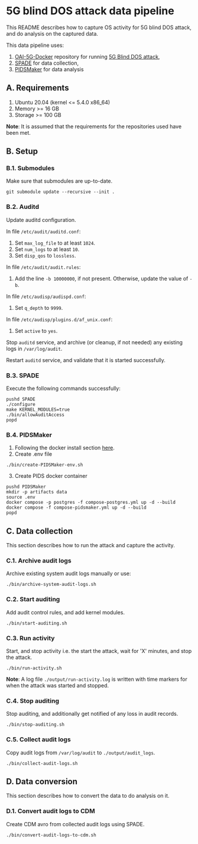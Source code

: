 # 5G blind DOS attack data pipeline

This README describes how to capture OS activity for 5G blind DOS attack, and do analysis on the captured data.

This data pipeline uses:

1. [OAI-5G-Docker](https://github.com/5GSEC/OAI-5G-Docker) repository for running [5G Blind DOS attack](https://www.ieee-security.org/TC/SP2019/SP19-Slides-pdfs/Hongil_Kim_13_-_Touching_the_Untouchables.pdf),
2. [SPADE](https://github.com/ashish-gehani/spade) for data collection,
3. [PIDSMaker](https://github.com/ubc-provenance/PIDSMaker.git) for data analysis

## A. Requirements

1. Ubuntu 20.04 (kernel <= 5.4.0 x86_64)
2. Memory >= 16 GB
3. Storage >= 100 GB

**Note**: It is assumed that the requirements for the repositories used have been met.

## B. Setup

### B.1. Submodules

Make sure that submodules are up-to-date.
```
git submodule update --recursive --init .
```

### B.2. Auditd

Update auditd configuration.

In file `/etc/audit/auditd.conf`:

1. Set `max_log_file` to at least `1024`.
2. Set `num_logs` to at least `10`.
3. Set `disp_qos` to `lossless`.

In file `/etc/audit/audit.rules`:

1. Add the line `-b 10000000`, if not present. Otherwise, update the value of `-b`.

In file `/etc/audisp/audispd.conf`:

1. Set `q_depth` to `9999`.

In file `/etc/audisp/plugins.d/af_unix.conf`:

1. Set `active` to `yes`.

Stop `auditd` service, and archive (or cleanup, if not needed) any existing logs in `/var/log/audit`.

Restart `auditd` service, and validate that it is started successfully.

### B.3. SPADE

Execute the following commands successfully:

```
pushd SPADE
./configure
make KERNEL_MODULES=true
./bin/allowAuditAccess
popd
```

### B.4. PIDSMaker

1. Following the docker install section [here](https://ubc-provenance.github.io/PIDSMaker/ten-minute-install/#docker-install).
2. Create .env file
```
./bin/create-PIDSMaker-env.sh
```
3. Create PIDS docker container
```
pushd PIDSMaker
mkdir -p artifacts data
source .env
docker compose -p postgres -f compose-postgres.yml up -d --build
docker compose -f compose-pidsmaker.yml up -d --build
popd
```

## C. Data collection

This section describes how to run the attack and capture the activity.

### C.1. Archive audit logs

Archive existing system audit logs manually or use:

```
./bin/archive-system-audit-logs.sh
```

### C.2. Start auditing

Add audit control rules, and add kernel modules.

```
./bin/start-auditing.sh
```

### C.3. Run activity

Start, and stop activity i.e. the start the attack, wait for 'X' minutes, and stop the attack.

```
./bin/run-activity.sh
```

**Note**: A log file `./output/run-activity.log` is written with time markers for when the attack was started and stopped.

### C.4. Stop auditing

Stop auditing, and additionally get notified of any loss in audit records.

```
./bin/stop-auditing.sh
```

### C.5. Collect audit logs

Copy audit logs from `/var/log/audit` to `./output/audit_logs`.

```
./bin/collect-audit-logs.sh
```

## D. Data conversion

This section describes how to convert the data to do analysis on it.

### D.1. Convert audit logs to CDM

Create CDM avro from collected audit logs using SPADE.

```
./bin/convert-audit-logs-to-cdm.sh
```